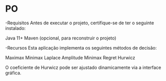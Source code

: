 # PO

-Requisitos
Antes de executar o projeto, certifique-se de ter o seguinte instalado:

Java 11+
Maven (opcional, para reconstruir o projeto)

-Recursos
Esta aplicação implementa os seguintes métodos de decisão:

Maximax
Minimax
Laplace
Amplitude
Minimax Regret
Hurwicz


O coeficiente de Hurwicz pode ser ajustado dinamicamente via a interface gráfica.
